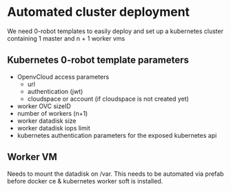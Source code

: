 # Automated cluster deployment

We need 0-robot templates to easily deploy and set up a kubernetes cluster containing 1 master and n + 1 worker vms

## Kubernetes 0-robot template parameters
- OpenvCloud access parameters
  - url
  - authentication (jwt)
  - cloudspace or account (if cloudspace is not created yet)
- worker OVC sizeID
- number of workers (n+1)
- worker datadisk size
- worker datadisk iops limit
- kubernetes authentication parameters for the exposed kubernetes api

## Worker VM
Needs to mount the datadisk on /var. This needs to be automated via prefab before docker ce & kubernetes worker soft is installed.
